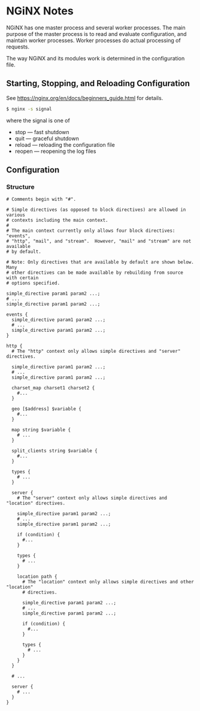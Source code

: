 # NGiNX Notes

NGiNX has one master process and several worker processes.  The main purpose
of the master process is to read and evaluate configuration, and maintain
worker processes.  Worker processes do actual processing of requests.

The way NGiNX and its modules work is determined in the configuration file.


## Starting, Stopping, and Reloading Configuration

See https://nginx.org/en/docs/beginners_guide.html for details.

```sh
$ nginx -s signal
```

where the signal is one of

* stop — fast shutdown
* quit — graceful shutdown
* reload — reloading the configuration file
* reopen — reopening the log files


## Configuration

### Structure

```nginx
# Comments begin with "#".

# Simple directives (as opposed to block directives) are allowed in various
# contexts including the main context.
#
# The main context currently only allows four block directives: "events",
# "http", "mail", and "stream".  However, "mail" and "stream" are not available
# by default.

# Note: Only directives that are available by default are shown below.  Many
# other directives can be made available by rebuilding from source with certain
# options specified.

simple_directive param1 param2 ...;
# ...
simple_directive param1 param2 ...;

events {
  simple_directive param1 param2 ...;
  # ...
  simple_directive param1 param2 ...;
}

http {
  # The "http" context only allows simple directives and "server" directives.

  simple_directive param1 param2 ...;
  # ...
  simple_directive param1 param2 ...;

  charset_map charset1 charset2 {
    #...
  }

  geo [$address] $variable {
    #...
  }

  map string $variable {
    # ...
  }

  split_clients string $variable {
    #...
  }

  types {
    # ...
  }

  server {
    # The "server" context only allows simple directives and "location" directives.

    simple_directive param1 param2 ...;
    # ...
    simple_directive param1 param2 ...;

    if (condition) {
      #...
    }

    types {
      # ...
    }

    location path {
      # The "location" context only allows simple directives and other "location"
      # directives.

      simple_directive param1 param2 ...;
      # ...
      simple_directive param1 param2 ...;

      if (condition) {
        #...
      }

      types {
        # ...
      }
    }
  }

  # ...

  server {
    # ...
  }
}
```
